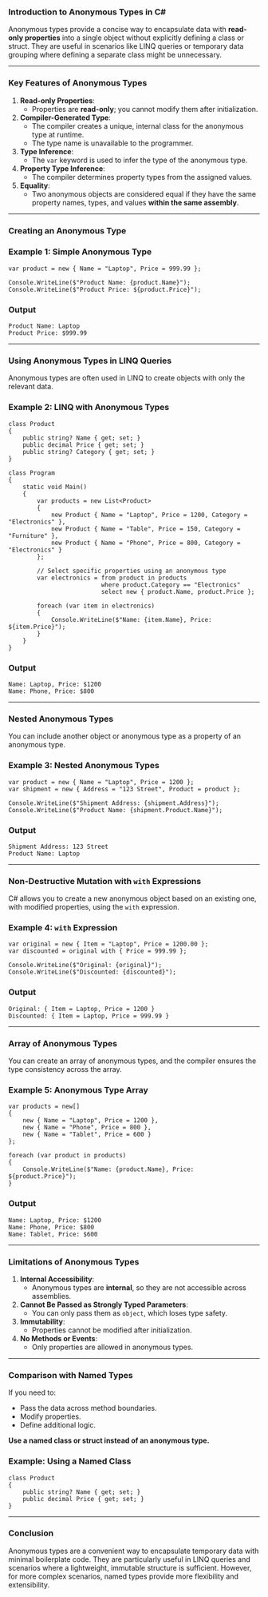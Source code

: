 ### **Introduction to Anonymous Types in C#**

Anonymous types provide a concise way to encapsulate data with **read-only properties** into a single object without
explicitly defining a class or struct. They are useful in scenarios like LINQ queries or temporary data grouping where
defining a separate class might be unnecessary.

* * * * *

### **Key Features of Anonymous Types**

1. **Read-only Properties**:
    - Properties are **read-only**; you cannot modify them after initialization.
2. **Compiler-Generated Type**:
    - The compiler creates a unique, internal class for the anonymous type at runtime.
    - The type name is unavailable to the programmer.
3. **Type Inference**:
    - The `var` keyword is used to infer the type of the anonymous type.
4. **Property Type Inference**:
    - The compiler determines property types from the assigned values.
5. **Equality**:
    - Two anonymous objects are considered equal if they have the same property names, types, and values **within the
      same assembly**.

* * * * *

### **Creating an Anonymous Type**

### **Example 1: Simple Anonymous Type**

```
var product = new { Name = "Laptop", Price = 999.99 };

Console.WriteLine($"Product Name: {product.Name}");
Console.WriteLine($"Product Price: ${product.Price}");

```

### **Output**

```
Product Name: Laptop
Product Price: $999.99

```

* * * * *

### **Using Anonymous Types in LINQ Queries**

Anonymous types are often used in LINQ to create objects with only the relevant data.

### **Example 2: LINQ with Anonymous Types**

```
class Product
{
    public string? Name { get; set; }
    public decimal Price { get; set; }
    public string? Category { get; set; }
}

class Program
{
    static void Main()
    {
        var products = new List<Product>
        {
            new Product { Name = "Laptop", Price = 1200, Category = "Electronics" },
            new Product { Name = "Table", Price = 150, Category = "Furniture" },
            new Product { Name = "Phone", Price = 800, Category = "Electronics" }
        };

        // Select specific properties using an anonymous type
        var electronics = from product in products
                          where product.Category == "Electronics"
                          select new { product.Name, product.Price };

        foreach (var item in electronics)
        {
            Console.WriteLine($"Name: {item.Name}, Price: ${item.Price}");
        }
    }
}

```

### **Output**

```
Name: Laptop, Price: $1200
Name: Phone, Price: $800

```

* * * * *

### **Nested Anonymous Types**

You can include another object or anonymous type as a property of an anonymous type.

### **Example 3: Nested Anonymous Types**

```
var product = new { Name = "Laptop", Price = 1200 };
var shipment = new { Address = "123 Street", Product = product };

Console.WriteLine($"Shipment Address: {shipment.Address}");
Console.WriteLine($"Product Name: {shipment.Product.Name}");

```

### **Output**

```
Shipment Address: 123 Street
Product Name: Laptop

```

* * * * *

### **Non-Destructive Mutation with `with` Expressions**

C# allows you to create a new anonymous object based on an existing one, with modified properties, using the `with`
expression.

### **Example 4: `with` Expression**

```
var original = new { Item = "Laptop", Price = 1200.00 };
var discounted = original with { Price = 999.99 };

Console.WriteLine($"Original: {original}");
Console.WriteLine($"Discounted: {discounted}");

```

### **Output**

```
Original: { Item = Laptop, Price = 1200 }
Discounted: { Item = Laptop, Price = 999.99 }

```

* * * * *

### **Array of Anonymous Types**

You can create an array of anonymous types, and the compiler ensures the type consistency across the array.

### **Example 5: Anonymous Type Array**

```
var products = new[]
{
    new { Name = "Laptop", Price = 1200 },
    new { Name = "Phone", Price = 800 },
    new { Name = "Tablet", Price = 600 }
};

foreach (var product in products)
{
    Console.WriteLine($"Name: {product.Name}, Price: ${product.Price}");
}

```

### **Output**

```
Name: Laptop, Price: $1200
Name: Phone, Price: $800
Name: Tablet, Price: $600

```

* * * * *

### **Limitations of Anonymous Types**

1. **Internal Accessibility**:
    - Anonymous types are **internal**, so they are not accessible across assemblies.
2. **Cannot Be Passed as Strongly Typed Parameters**:
    - You can only pass them as `object`, which loses type safety.
3. **Immutability**:
    - Properties cannot be modified after initialization.
4. **No Methods or Events**:
    - Only properties are allowed in anonymous types.

* * * * *

### **Comparison with Named Types**

If you need to:

- Pass the data across method boundaries.
- Modify properties.
- Define additional logic.

**Use a named class or struct instead of an anonymous type.**

### **Example: Using a Named Class**

```
class Product
{
    public string? Name { get; set; }
    public decimal Price { get; set; }
}

```

* * * * *

### **Conclusion**

Anonymous types are a convenient way to encapsulate temporary data with minimal boilerplate code. They are particularly
useful in LINQ queries and scenarios where a lightweight, immutable structure is sufficient. However, for more complex
scenarios, named types provide more flexibility and extensibility.